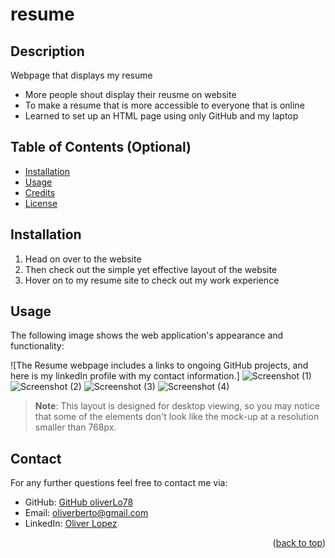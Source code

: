 # resume

## Description

Webpage that displays my resume 

- More people shout display their reusme on website
- To make a resume  that is more accessible to everyone that is online
- Learned to set up an HTML page using only GitHub and my laptop

## Table of Contents (Optional)

- [Installation](#installation)
- [Usage](#usage)
- [Credits](#credits)
- [License](#license)

## Installation

1. Head on over to the website 
2. Then check out the simple yet effective layout of the website 
3. Hover on to my resume site to check out my work experience  

## Usage

The following image shows the web application's appearance and functionality:

![The Resume webpage includes a links to ongoing GitHub projects, and here is my linkedIn profile with my contact information.]
![Screenshot (1)](https://user-images.githubusercontent.com/109435666/209717476-3e4b68e5-0c04-4160-9f7d-91ea88bb396a.png)
![Screenshot (2)](https://user-images.githubusercontent.com/109435666/209717512-6f0dd788-5759-4a78-b594-e21b2d32b4b4.png)
![Screenshot (3)](https://user-images.githubusercontent.com/109435666/209717544-45c91872-c7f4-46d6-a2a4-00238b05ef13.png)
![Screenshot (4)](https://user-images.githubusercontent.com/109435666/209717564-0a35f0bc-853a-4485-bfeb-da9adce5ea0d.png)

> **Note**: This layout is designed for desktop viewing, so you may notice that some of the elements don't look like the mock-up at a resolution smaller than 768px. 

## Contact

For any further questions feel free to contact me via:
- GitHub: [GitHub oliverLo78](https://github.com/oliverLo78)
- Email: [oliverberto@gmail.com](mailto:oliverberto@gmail.com)
- LinkedIn: [Oliver Lopez](https://www.linkedin.com/in/oliver-lopez78/)

<p align="right">(<a href="#readme-top">back to top</a>)</p>
